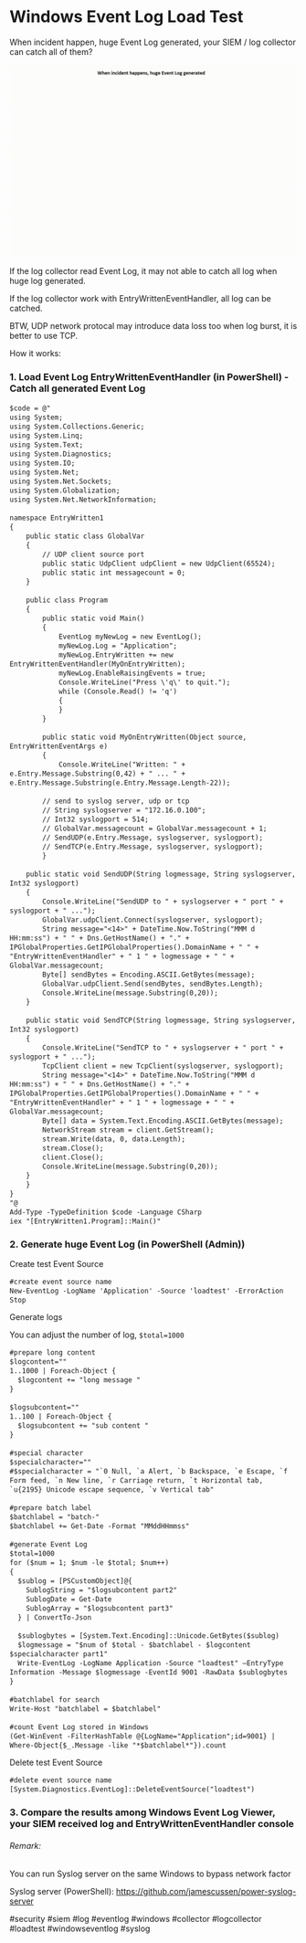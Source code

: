 # Windows Event Log Load Test

When incident happen, huge Event Log generated, your SIEM / log collector can catch all of them?

![alt text](https://github.com/eddiechu/Event-Log-Load-Test/blob/main/eventlog3.gif?raw=true)

If the log collector read Event Log, it may not able to catch all log when huge log generated.

If the log collector work with EntryWrittenEventHandler, all log can be catched.

BTW, UDP network protocal may introduce data loss too when log burst, it is better to use TCP.

How it works:

### 1. Load Event Log EntryWrittenEventHandler (in PowerShell) - Catch all generated Event Log

```
$code = @"
using System;
using System.Collections.Generic;
using System.Linq;
using System.Text;
using System.Diagnostics;
using System.IO;
using System.Net;
using System.Net.Sockets;
using System.Globalization;
using System.Net.NetworkInformation;

namespace EntryWritten1
{
    public static class GlobalVar
    {
        // UDP client source port
        public static UdpClient udpClient = new UdpClient(65524);
        public static int messagecount = 0;
    }
	
    public class Program
    {
        public static void Main()
        {
            EventLog myNewLog = new EventLog();
            myNewLog.Log = "Application";
            myNewLog.EntryWritten += new EntryWrittenEventHandler(MyOnEntryWritten);
            myNewLog.EnableRaisingEvents = true;
            Console.WriteLine("Press \'q\' to quit.");
            while (Console.Read() != 'q')
            {
            }
        }

        public static void MyOnEntryWritten(Object source, EntryWrittenEventArgs e)
        {
            Console.WriteLine("Written: " + e.Entry.Message.Substring(0,42) + " ... " + e.Entry.Message.Substring(e.Entry.Message.Length-22));
			
	    // send to syslog server, udp or tcp
	    // String syslogserver = "172.16.0.100";
	    // Int32 syslogport = 514;
	    // GlobalVar.messagecount = GlobalVar.messagecount + 1;
	    // SendUDP(e.Entry.Message, syslogserver, syslogport);
	    // SendTCP(e.Entry.Message, syslogserver, syslogport);
        }

	public static void SendUDP(String logmessage, String syslogserver, Int32 syslogport)
	{
	    Console.WriteLine("SendUDP to " + syslogserver + " port " + syslogport + " ...");
	    GlobalVar.udpClient.Connect(syslogserver, syslogport);
	    String message="<14>" + DateTime.Now.ToString("MMM d HH:mm:ss") + " " + Dns.GetHostName() + "." + IPGlobalProperties.GetIPGlobalProperties().DomainName + " " + "EntryWrittenEventHandler" + " 1 " + logmessage + " " + GlobalVar.messagecount;
	    Byte[] sendBytes = Encoding.ASCII.GetBytes(message);
	    GlobalVar.udpClient.Send(sendBytes, sendBytes.Length);
	    Console.WriteLine(message.Substring(0,20));
	}

	public static void SendTCP(String logmessage, String syslogserver, Int32 syslogport)
	{
	    Console.WriteLine("SendTCP to " + syslogserver + " port " + syslogport + " ...");
	    TcpClient client = new TcpClient(syslogserver, syslogport);
	    String message="<14>" + DateTime.Now.ToString("MMM d HH:mm:ss") + " " + Dns.GetHostName() + "." + IPGlobalProperties.GetIPGlobalProperties().DomainName + " " + "EntryWrittenEventHandler" + " 1 " + logmessage + " " + GlobalVar.messagecount;
	    Byte[] data = System.Text.Encoding.ASCII.GetBytes(message);
	    NetworkStream stream = client.GetStream();
	    stream.Write(data, 0, data.Length);
	    stream.Close();
	    client.Close();
	    Console.WriteLine(message.Substring(0,20));
	}
    }
}
"@
Add-Type -TypeDefinition $code -Language CSharp
iex "[EntryWritten1.Program]::Main()"

```

### 2. Generate huge Event Log (in PowerShell (Admin))

Create test Event Source
```
#create event source name
New-EventLog -LogName 'Application' -Source 'loadtest' -ErrorAction Stop
```

Generate logs

You can adjust the number of log, `$total=1000`
```
#prepare long content
$logcontent=""
1..1000 | Foreach-Object {
  $logcontent += "long message "
}

$logsubcontent=""
1..100 | Foreach-Object {
  $logsubcontent += "sub content "
}

#special character
$specialcharacter=""
#$specialcharacter = "`0 Null, `a Alert, `b Backspace, `e Escape, `f Form feed, `n New line, `r Carriage return, `t Horizontal tab, `u{2195} Unicode escape sequence, `v Vertical tab"

#prepare batch label
$batchlabel = "batch-"
$batchlabel += Get-Date -Format "MMddHHmmss"

#generate Event Log
$total=1000
for ($num = 1; $num -le $total; $num++)
{
  $sublog = [PSCustomObject]@{
    SublogString = "$logsubcontent part2"
    SublogDate = Get-Date
    SublogArray = "$logsubcontent part3"
  } | ConvertTo-Json

  $sublogbytes = [System.Text.Encoding]::Unicode.GetBytes($sublog)
  $logmessage = "$num of $total - $batchlabel - $logcontent $specialcharacter part1"
  Write-EventLog -LogName Application -Source "loadtest" –EntryType Information -Message $logmessage -EventId 9001 -RawData $sublogbytes
}

#batchlabel for search
Write-Host "batchlabel = $batchlabel"

#count Event Log stored in Windows
(Get-WinEvent -FilterHashTable @{LogName="Application";id=9001} | Where-Object{$_.Message -like "*$batchlabel*"}).count

```

Delete test Event Source
```
#delete event source name
[System.Diagnostics.EventLog]::DeleteEventSource("loadtest")
```

### 3. Compare the results among Windows Event Log Viewer, your SIEM received log and EntryWrittenEventHandler console



###### Remark:
You can run Syslog server on the same Windows to bypass network factor

Syslog server (PowerShell): https://github.com/jamescussen/power-syslog-server




#security #siem #log #eventlog #windows #collector #logcollector #loadtest #windowseventlog #syslog
